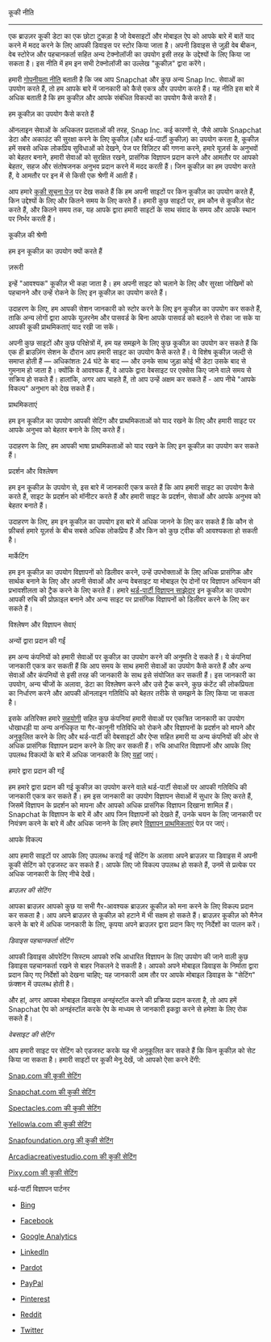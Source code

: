 कूकी नीति


-------------

एक ब्राउज़र कूकी डेटा का एक छोटा टुकड़ा है जो वेबसाइटों और मोबाइल ऐप को आपके बारे में बातें याद करने में मदद करने के लिए आपकी डिवाइस पर स्टोर किया जाता है। अपनी डिवाइस से जुड़ी वेब बीकन, वेब स्टोरेज और पहचानकर्ता सहित अन्य टेक्नोलॉजी का उपयोग इसी तरह के उद्देश्यों के लिए किया जा सकता है। इस नीति में हम इन सभी टेक्नोलॉजी का उल्लेख "कूकीज़" द्वारा करेंगे।

हमारी [गोपनीयता नीति](https://www.snap.com/privacy/privacy-policy?lang=hi-IN) बताती है कि जब आप Snapchat और कुछ अन्य Snap Inc. सेवाओं का उपयोग करते हैं, तो हम आपके बारे में जानकारी को कैसे एकत्र और उपयोग करते हैं। यह नीति इस बारे में अधिक बताती है कि हम कुकीज़ और आपके संबंधित विकल्पों का उपयोग कैसे करते हैं।

हम कूकीज़ का उपयोग कैसे करते हैं

ऑनलाइन सेवाओं के अधिकतर प्रदाताओं की तरह, Snap Inc. कई कारणों से, जैसे आपके Snapchat डेटा और अकाउंट की सुरक्षा करने के लिए कूकीज़ (और थर्ड-पार्टी कुकीज़) का उपयोग करता है, कूकीज़ हमें सबसे अधिक लोकप्रिय सुविधाओं को देखने, पेज पर विज़िटर की गणना करने, हमारे यूज़र्स के अनुभवों को बेहतर बनाने, हमारी सेवाओं को सुरक्षित रखने, प्रासंगिक विज्ञापन प्रदान करने और आमतौर पर आपको बेहतर, सहज और संतोषजनक अनुभव प्रदान करने में मदद करती हैं। जिन कूकीज़ का हम उपयोग करते हैं, वे आमतौर पर इन में से किसी एक श्रेणी में आती हैं।

आप हमारे [कूकी सूचना पेज](https://www.snap.com/privacy/cookie-information?lang=hi-IN#Necessary) पर देख सकते हैं कि हम अपनी साइटों पर किन कूकीज़ का उपयोग करते हैं, किन उद्देश्यों के लिए और कितने समय के लिए करते हैं। हमारी कुछ साइटों पर, हम कौन से कूकीज़ सेट करते हैं, और कितने समय तक, यह आपके द्वारा हमारी साइटों के साथ संवाद के समय और आपके स्थान पर निर्भर करती हैं।

कूकीज़ की श्रेणी

हम इन कूकीज़ का उपयोग क्यों करते हैं

ज़रूरी

इन्हें "आवश्यक" कूकीज़ भी कहा जाता है। हम अपनी साइट को चलाने के लिए और सुरक्षा जोखिमों को पहचानने और उन्हें रोकने के लिए इन कूकीज़ का उपयोग करते हैं।  
  
उदाहरण के लिए, हम आपकी सेशन जानकारी को स्टोर करने के लिए इन कूकीज़ का उपयोग कर सकते हैं, ताकि अन्य लोगों द्वारा आपके यूज़रनेम और पासवर्ड के बिना आपके पासवर्ड को बदलने से रोका जा सके या आपकी कूकी प्राथमिकताएं याद रखी जा सकें।  
  
अपनी कुछ साइटों और कुछ परिक्षेत्रों में, हम यह समझने के लिए कुछ कूकीज़ का उपयोग कर सकते हैं कि एक ही ब्राउज़िंग सेशन के दौरान आप हमारी साइट का उपयोग कैसे करते हैं। ये विशेष कूकीज़ जल्दी से समाप्त होती हैं — अधिकांशतः 24 घंटे के बाद — और उनके साथ जुड़ा कोई भी डेटा उसके बाद से गुमनाम हो जाता है। क्योंकि वे आवश्यक हैं, वे आपके द्वारा वेबसाइट पर एक्सेस किए जाने वाले समय से सक्रिय हो सकते हैं। हालांकि, अगर आप चाहते हैं, तो आप उन्हें अक्षम कर सकते हैं - आप नीचे "आपके विकल्प" अनुभाग को देख सकते हैं।

प्राथमिकताएं

हम इन कूकीज़ का उपयोग आपकी सेटिंग और प्राथमिकताओं को याद रखने के लिए और हमारी साइट पर आपके अनुभव को बेहतर बनाने के लिए करते हैं।  
  
उदाहरण के लिए, हम आपकी भाषा प्राथमिकताओं को याद रखने के लिए इन कूकीज़ का उपयोग कर सकते हैं।

प्रदर्शन और विश्लेषण

हम इन कूकीज़ के उपयोग से, इस बारे में जानकारी एकत्र करते हैं कि आप हमारी साइट का उपयोग कैसे करते हैं, साइट के प्रदर्शन को मॉनीटर करते हैं और हमारी साइट के प्रदर्शन, सेवाओं और आपके अनुभव को बेहतर बनाते हैं।  
  
उदाहरण के लिए, हम इन कूकीज़ का उपयोग इस बारे में अधिक जानने के लिए कर सकते हैं कि कौन से फ़ीचर्स हमारे यूज़र्स के बीच सबसे अधिक लोकप्रिय हैं और किन को कुछ ट्वीक की आवश्यकता हो सकती है।

मार्केटिंग

हम इन कूकीज़ का उपयोग विज्ञापनों को डिलीवर करने, उन्हें उपभोक्ताओं के लिए अधिक प्रासंगिक और सार्थक बनाने के लिए और अपनी सेवाओं और अन्य वेबसाइट या मोबाइल ऐप दोनों पर विज्ञापन अभियान की प्रभावशीलता को ट्रैक करने के लिए करते हैं। हमारे [थर्ड-पार्टी विज्ञापन साझेदार](https://www.snap.com/cookie-policy?lang=hi-IN#third-party-advertising-partners) इन कूकीज़ का उपयोग आपकी रुचि की प्रोफ़ाइल बनाने और अन्य साइट पर प्रासंगिक विज्ञापनों को डिलीवर करने के लिए कर सकते हैं।

विश्लेषण और विज्ञापन सेवाएं

अन्यों द्वारा प्रदान की गईं

हम अन्य कंपनियों को हमारी सेवाओं पर कूकीज़ का उपयोग करने की अनुमति दे सकते हैं। ये कंपनियां जानकारी एकत्र कर सकती हैं कि आप समय के साथ हमारी सेवाओं का उपयोग कैसे करते हैं और अन्य सेवाओं और कंपनियों से इसी तरह की जानकारी के साथ इसे संयोजित कर सकती हैं। इस जानकारी का उपयोग, अन्य चीजों के अलावा, डेटा का विश्लेषण करने और उसे ट्रैक करने, कुछ कंटेंट की लोकप्रियता का निर्धारण करने और आपकी ऑनलाइन गतिविधि को बेहतर तरीके से समझने के लिए किया जा सकता है।

इसके अतिरिक्त हमारे [सहयोगी](https://support.snapchat.com/a/snap-affiliates?lang=hi-IN) सहित कुछ कंपनियां हमारी सेवाओं पर एकत्रित जानकारी का उपयोग धोखाधड़ी या अन्य अनधिकृत या गैर-कानूनी गतिविधि को रोकने और विज्ञापनों के प्रदर्शन को मापने और अनुकूलित करने के लिए और थर्ड-पार्टी की वेबसाइटों और ऐप्स सहित हमारी या अन्य कंपनियों की ओर से अधिक प्रासंगिक विज्ञापन प्रदान करने के लिए कर सकती हैं। रुचि आधारित विज्ञापनों और आपके लिए उपलब्ध विकल्पों के बारे में अधिक जानकारी के लिए [यहां](https://support.snapchat.com/a/advertising-preferences?lang=hi-IN) जाएं।

हमारे द्वारा प्रदान की गईं

हम हमारे द्वारा प्रदान की गई कूकीज़ का उपयोग करने वाले थर्ड-पार्टी सेवाओं पर आपकी गतिविधि की जानकारी एकत्र कर सकते हैं। हम इस जानकारी का उपयोग विज्ञापन सेवाओं में सुधार के लिए करते हैं, जिसमें विज्ञापन के प्रदर्शन को मापना और आपको अधिक प्रासंगिक विज्ञापन दिखाना शामिल हैं। Snapchat के विज्ञापन के बारे में और आप जिन विज्ञापनों को देखते हैं, उनके चयन के लिए जानकारी पर नियंत्रण करने के बारे में और अधिक जानने के लिए हमारे [विज्ञापन प्राथमिकताएं](https://support.snapchat.com/a/advertising-preferences?lang=hi-IN) पेज़ पर जाएं।

आपके विकल्प

आप हमारी साइटों पर आपके लिए उपलब्ध कराई गईं सेटिंग के अलावा अपने ब्राउज़र या डिवाइस में अपनी कूकी सेटिंग को एडजस्ट कर सकते हैं। आपके लिए जो विकल्प उपलब्ध हो सकते हैं, उनमें से प्रत्येक पर अधिक जानकारी के लिए नीचे देखें।

_ब्राउज़र की सेटिंग_

आपका ब्राउज़र आपको कुछ या सभी गैर-आवश्यक ब्राउज़र कूकीज़ को मना करने के लिए विकल्प प्रदान कर सकता है। आप अपने ब्राउज़र से कूकीज़ को हटाने में भी सक्षम हो सकते हैं। ब्राउज़र कूकीज़ को मैनेज करने के बारे में अधिक जानकारी के लिए, कृपया अपने ब्राउज़र द्वारा प्रदान किए गए निर्देशों का पालन करें।

_डिवाइस पहचानकर्ता सेटिंग_

आपकी डिवाइस ऑपरेटिंग सिस्टम आपको रुचि आधारित विज्ञापन के लिए उपयोग की जाने वाली कुछ डिवाइस पहचानकर्ता रखने से बाहर निकलने दे सकती है। आपको अपने मोबाइल डिवाइस के निर्माता द्वारा प्रदान किए गए निर्देशों को देखना चाहिए; यह जानकारी आम तौर पर आपके मोबाइल डिवाइस के "सेटिंग" फ़ंक्शन में उपलब्ध होती है।

और हां, अगर आपका मोबाइल डिवाइस अनइंस्टॉल करने की प्रक्रिया प्रदान करता है, तो आप हमें Snapchat ऐप को अनइंस्टॉल करके ऐप के माध्यम से जानकारी इकठ्ठा करने से हमेशा के लिए रोक सकते हैं।

_वेबसाइट की सेटिंग_

आप हमारी साइट पर सेटिंग को एडजस्ट करके यह भी अनुकूलित कर सकते हैं कि किन कूकीज़ को सेट किया जा सकता है। हमारी साइटों पर कूकी मेनू देखें, जो आपको ऐसा करने देंगी:

[Snap.com की कूकी सेटिंग](https://www.snap.com/cookie-settings?lang=hi-IN)

[Snapchat.com की कुकी सेटिंग](https://www.snapchat.com/cookie-settings?lang=hi-IN)

[Spectacles.com की कुकी सेटिंग](https://www.spectacles.com/cookie-settings?lang=hi-IN)

[Yellowla.com की कुकी सेटिंग](https://www.yellowla.com/cookie-settings?lang=hi-IN)

[Snapfoundation.org की कुकी सेटिंग](https://www.snapfoundation.org/cookie-settings?lang=hi-IN)

[Arcadiacreativestudio.com की कुकी सेटिंग](https://arcadiacreativestudio.com/cookie-settings?lang=hi-IN)

[Pixy.com की कूकी सेटिंग](https://pixy.com/cookie-settings?lang=hi-IN)

थर्ड-पार्टी विज्ञापन पार्टनर

* [Bing](https://privacy.microsoft.com/privacystatement?lang=hi-IN)
    
* [Facebook](https://www.facebook.com/policies/cookies/?lang=hi-IN)
    
* [Google Analytics](https://policies.google.com/technologies/cookies?lang=hi-IN)
    
* [LinkedIn](https://www.linkedin.com/legal/cookie-policy?lang=hi-IN)
    
* [Pardot](https://www.salesforce.com/company/privacy?lang=hi-IN)
    
* [PayPal](https://www.paypal.com/us/webapps/mpp/ua/cookie-full?lang=hi-IN)
    
* [Pinterest](https://policy.pinterest.com/cookies?lang=hi-IN)
    
* [Reddit](https://www.reddit.com/policies/cookies?lang=hi-IN)
    
* [Twitter](https://help.twitter.com/rules-and-policies/twitter-cookies?lang=hi-IN)